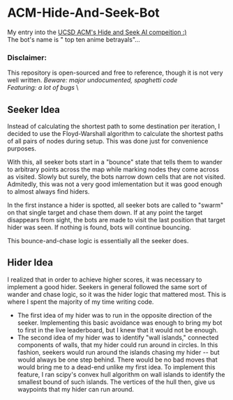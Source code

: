 # ACM-Hide-And-Seek-Bot
My entry into the [UCSD ACM's Hide and Seek AI compeition :)](https://ai.acmucsd.com/tournaments/a0Zlpa/ranks)\
The bot's name is "	top ten anime betrayals"...

### Disclaimer:
This repository is open-sourced and free to reference, though it is not very well written. 
*Beware: major undocumented, spaghetti code* \
*Featuring: a lot of bugs* \

## Seeker Idea
Instead of calculating the shortest path to some destination per iteration, I decided to use the Floyd-Warshall algorithm to calculate the shortest paths of all pairs of nodes during setup. This was done just for convenience purposes.

With this, all seeker bots start in a "bounce" state that tells them to wander to arbitrary points across the map while marking nodes they come across as visited. Slowly but surely, the bots narrow down cells that are not visited. Admitedly, this was not a very good imlementation but it was good enough to almost always find hiders.

In the first instance a hider is spotted, all seeker bots are called to "swarm" on that single target and chase them down. If at any point the target disappears from sight, the bots are made to visit the last position that target hider was seen. If nothing is found, bots will continue bouncing.

This bounce-and-chase logic is essentially all the seeker does.

## Hider Idea
I realized that in order to achieve higher scores, it was necessary to implement a good hider. Seekers in general followed the same sort of wander and chase logic, so it was the hider logic that mattered most. This is where I spent the majority of my time writing code.

* The first idea of my hider was to run in the opposite direction of the seeker. Implementing this basic avoidance was enough to bring my bot to first in the live leaderboard, but I knew that it would not be enough.
* The second idea of my hider was to identify "wall islands," connected components of walls, that my hider could run around in circles. In this fashion, seekers would run around the islands chasing my hider -- but would always be one step behind. There would be no bad moves that would bring me to a dead-end unlike my first idea. To implement this feature, I ran scipy's convex hull algorithm on wall islands to identify the smallest bound of such islands. The vertices of the hull then, give us waypoints that my hider can run around.
